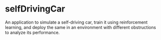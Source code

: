 # selfDrivingCar

An application to simulate a self-driving car, train it using reinforcement learning, and deploy the same in an environment with different obstructions to analyze its performance.

